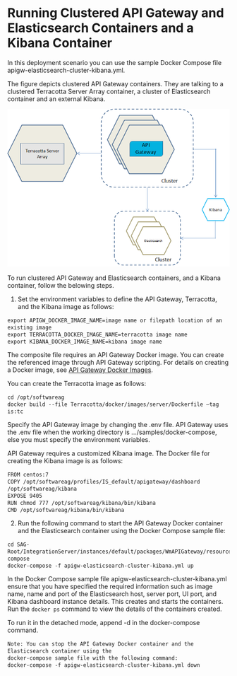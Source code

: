 # Running Clustered API Gateway and Elasticsearch Containers and a Kibana Container

In this deployment scenario you can use the sample Docker Compose file apigw-elasticsearch-cluster-kibana.yml.

The figure depicts clustered API Gateway containers. They are talking to a clustered Terracotta Server Array container, a cluster of Elasticsearch container and an external Kibana.

![APIGateway_cluster_and_externalES_externalKibana.png](../images/3.%20APIGateway_cluster_and_externalES_externalKibana.png)

To run clustered API Gateway and Elasticsearch containers, and a Kibana container, follow the belowing steps.

1. Set the environment variables to define the API Gateway, Terracotta, and the Kibana image as follows:
  
  ```
  export APIGW_DOCKER_IMAGE_NAME=image name or filepath location of an existing image
  export TERRACOTTA_DOCKER_IMAGE_NAME=terracotta image name
  export KIBANA_DOCKER_IMAGE_NAME=kibana image name
  ```
  
  The composite file requires an API Gateway Docker image. You can create the referenced image through API Gateway scripting. For details on creating a Docker image, see [API Gateway Docker Images](../../#api-gateway-docker-images).
  
  You can create the Terracotta image as follows:
  
  ```
  cd /opt/softwareag
  docker build --file Terracotta/docker/images/server/Dockerfile –tag is:tc
  ```
  
  Specify the API Gateway image by changing the .env file. API Gateway uses the .env file when the working directory is .../samples/docker-compose, else you must specify the environment variables.

  API Gateway requires a customized Kibana image. The Docker file for creating the Kibana image is as follows:
  ```
  FROM centos:7
  COPY /opt/softwareag/profiles/IS_default/apigateway/dashboard /opt/softwareag/kibana
  EXPOSE 9405
  RUN chmod 777 /opt/softwareag/kibana/bin/kibana
  CMD /opt/softwareag/kibana/bin/kibana
  ```
  
2. Run the following command to start the API Gateway Docker container and the Elasticsearch container using the Docker Compose sample file:

  ```
  cd SAG-Root/IntegrationServer/instances/default/packages/WmAPIGateway/resources/samples/docker-compose
  docker-compose -f apigw-elasticsearch-cluster-kibana.yml up
  ```
  
  In the Docker Compose sample file apigw-elasticsearch-cluster-kibana.yml ensure that you have specified the required information such as image name, name and port of the Elasticsearch host, server port, UI port, and Kibana dashboard instance details. This creates and starts the containers. Run the `docker ps` command to view the details of the containers created.

  To run it in the detached mode, append -d in the docker-compose command.

  ```
  Note: You can stop the API Gateway Docker container and the Elasticsearch container using the
  docker-compose sample file with the following command:
  docker-compose -f apigw-elasticsearch-cluster-kibana.yml down
  ```

